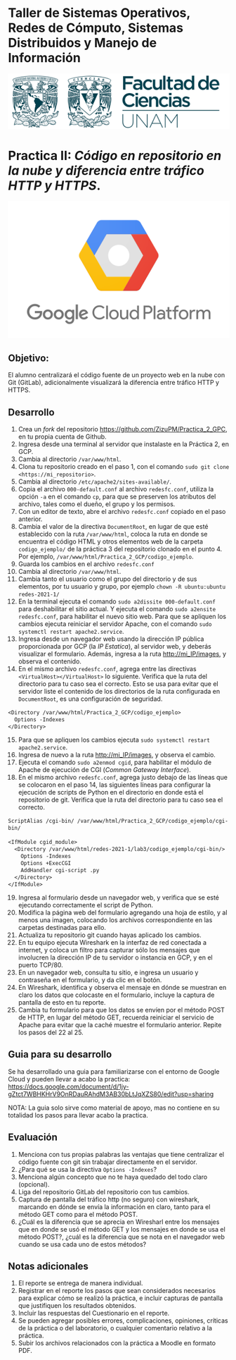 # Taller de Sistemas Operativos, Redes de Cómputo, Sistemas Distribuidos y Manejo de Información
![LOGO FC](https://github.com/ZizuPM/Practica1/blob/main/img_logoFC_2019.png)
# Practica II: _Código en repositorio en la nube y diferencia entre tráfico HTTP y HTTPS_.
![GCP_LOGO](https://github.com/ZizuPM/Practica_1_GPC/blob/main/gcp.png)
## Objetivo:
El alumno centralizará el código fuente de un proyecto web en la nube con Git (GitLab), adicionalmente visualizará la diferencia entre tráfico HTTP y HTTPS.

## Desarrollo
1.  Crea un *fork* del repositorio <https://github.com/ZizuPM/Practica_2_GPC>, en tu propia cuenta de Github.
2.  Ingresa desde una terminal al servidor que instalaste en la Práctica 2, en GCP.
3.  Cambia al directorio `/var/www/html`.
4.  Clona tu repositorio creado en el paso 1, con el comando `sudo git clone <https://mi_repositorio>`.
5.  Cambia al directorio `/etc/apache2/sites-available/`.
6.  Copia el archivo `000-default.conf` al archivo `redesfc.conf`, utiliza la opción `-a` en el comando `cp`, para que se preserven los atributos del archivo, tales como el dueño, el grupo y los permisos.
7.  Con un editor de texto, abre el archivo `redesfc.conf` copiado en el paso anterior.
8.  Cambia el valor de la directiva `DocumentRoot`, en lugar de que esté establecido con la ruta `/var/www/html`, coloca la ruta en donde se encuentra el código HTML y otros elementos web de la carpeta `codigo_ejemplo/` de la práctica 3 del repositorio clonado en el punto 4. Por ejemplo, `/var/www/html/Practica_2_GCP/codigo_ejemplo`.
9.  Guarda los cambios en el archivo `redesfc.conf`
10. Cambia al directorio `/var/www/html`.
11. Cambia tanto el usuario como el grupo del directorio y de sus elementos, por tu usuario y grupo, por ejemplo `chown -R ubuntu:ubuntu redes-2021-1/`
12. En la terminal ejecuta el comando `sudo a2dissite 000-default.conf` para deshabilitar el sitio actual. Y ejecuta el comando `sudo a2ensite redesfc.conf`, para habilitar el nuevo sitio web. Para que se apliquen los cambios ejecuta reiniciar el servidor Apache, con el comando `sudo systemctl restart apache2.service`.
13. Ingresa desde un navegador web usando la dirección IP pública proporcionada por GCP (la *IP Estatica*), al servidor web, y deberás visualizar el formulario. Además, ingresa a la ruta <http://mi_IP/images>, y observa el contenido.
14. En el mismo archivo `redesfc.conf`, agrega entre las directivas `<VirtualHost></VirtualHost>` lo siguiente. Verifica que la ruta del directorio para tu caso sea el correcto. Esto se usa para evitar que el servidor liste el contenido de los directorios de la ruta configurada en `DocumentRoot`, es una configuración de seguridad.

```
<Directory /var/www/html/Practica_2_GCP/codigo_ejemplo>
  Options -Indexes
</Directory>
```

15.  Para que se apliquen los cambios ejecuta `sudo systemctl restart apache2.service`.
16.  Ingresa de nuevo a la ruta <http://mi_IP/images>, y observa el cambio.
17.  Ejecuta el comando `sudo a2enmod cgid`, para habilitar el módulo de Apache de ejecución de CGI (*Common Gateway Interface*).
18.  En el mismo archivo `redesfc.conf`, agrega justo debajo de las líneas que se colocaron en el paso 14, las siguientes líneas para configurar la ejecución de scripts de Python en el directorio en donde está el repositorio de git. Verifica que la ruta del directorio para tu caso sea el correcto.

```
ScriptAlias /cgi-bin/ /var/www/html/Practica_2_GCP/codigo_ejemplo/cgi-bin/

<IfModule cgid_module>
  <Directory /var/www/html/redes-2021-1/lab3/codigo_ejemplo/cgi-bin/>
    Options -Indexes
    Options +ExecCGI
    AddHandler cgi-script .py
  </Directory>
</IfModule>
```

19.  Ingresa al formulario desde un navegador web, y verifica que se esté ejecutando correctamente el script de Python.
20.  Modifica la página web del formulario agregando una hoja de estilo, y al menos una imagen, colocando los archivos correspondiente en las carpetas destinadas para ello.
21.  Actualiza tu repositorio git cuando hayas aplicado los cambios.
22.  En tu equipo ejecuta Wireshark en la interfaz de red conectada a internet, y coloca un filtro para capturar sólo los mensajes que involucren la dirección IP de tu servidor o instancia en GCP, y en el puerto TCP/80.
23.  En un navegador web, consulta tu sitio, e ingresa un usuario y contraseña en el formulario, y da clic en el botón.
24.  En Wireshark, identifica y observa el mensaje en dónde se muestran en claro los datos que colocaste en el formulario, incluye la captura de pantalla de esto en tu reporte.
25.  Cambia tu formulario para que los datos se envíen por el método POST de HTTP, en lugar del método GET, recuerda reiniciar el servicio de Apache para evitar que la caché muestre el formulario anterior. Repite los pasos del 22 al 25.

## Guia para su desarrollo
Se ha desarrollado una guia para familiarizarse con el entorno de Google Cloud y pueden llevar a acabo la practica: <https://docs.google.com/document/d/1jy-gZtct7WBHKHrV9OnRDauRAhdM3AB30bLtJqXZS80/edit?usp=sharing>

NOTA: La guia solo sirve como material de apoyo, mas no contiene en su totalidad los pasos para llevar acabo la practica.

## Evaluación
1.  Menciona con tus propias palabras las ventajas que tiene centralizar el código fuente con git sin trabajar directamente en el servidor.
2.  ¿Para qué se usa la directiva `Options -Indexes`?
3.  Menciona algún concepto que no te haya quedado del todo claro (opcional).
4.  Liga del repositorio GitLab del repositorio con tus cambios.
5.  Captura de pantalla del tráfico http (no seguro) con wireshark, marcando en dónde se envía la información en claro, tanto para el método GET como para el método POST.
6.  ¿Cuál es la diferencia que se aprecia en Wiresharl entre los mensajes que en donde se usó el método GET y los mensajes en donde se usa el método POST?, ¿cuál es la diferencia que se nota en el navegador web cuando se usa cada uno de estos métodos?

## Notas adicionales
1.  El reporte se entrega de manera individual.
2.  Registrar en el reporte los pasos que sean considerados necesarios para explicar cómo se realizó la práctica, e incluir capturas de pantalla que justifiquen los resultados obtenidos.
3.  Incluir las respuestas del Cuestionario en el reporte.
4.  Se pueden agregar posibles errores, complicaciones, opiniones, críticas de la práctica o del laboratorio, o cualquier comentario relativo a la práctica.
5.  Subir los archivos relacionados con la práctica a Moodle en formato PDF.
